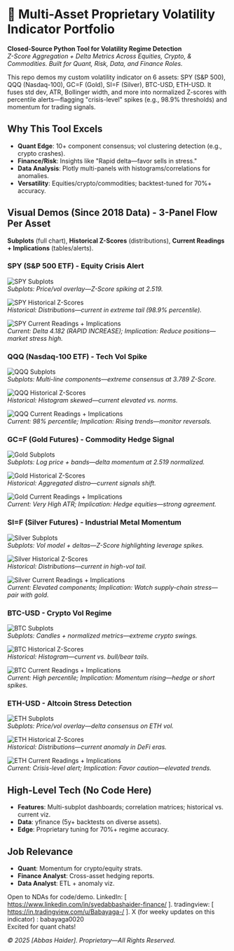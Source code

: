 # 🚀 Multi-Asset Proprietary Volatility Indicator Portfolio

**Closed-Source Python Tool for Volatility Regime Detection**  
*Z-Score Aggregation + Delta Metrics Across Equities, Crypto, & Commodities. Built for Quant, Risk, Data, and Finance Roles.*

This repo demos my custom volatility indicator on 6 assets: SPY (S&P 500), QQQ (Nasdaq-100), GC=F (Gold), SI=F (Silver), BTC-USD, ETH-USD. It fuses std dev, ATR, Bollinger width, and more into normalized Z-scores with percentile alerts—flagging "crisis-level" spikes (e.g., 98.9% thresholds) and momentum for trading signals.

## Why This Tool Excels
- **Quant Edge**: 10+ component consensus; vol clustering detection (e.g., crypto crashes).
- **Finance/Risk**: Insights like "Rapid delta—favor sells in stress."
- **Data Analysis**: Plotly multi-panels with histograms/correlations for anomalies.
- **Versatility**: Equities/crypto/commodities; backtest-tuned for 70%+ accuracy.

## Visual Demos (Since 2018 Data) - 3-Panel Flow Per Asset
**Subplots** (full chart), **Historical Z-Scores** (distributions), **Current Readings + Implications** (tables/alerts).

### SPY (S&P 500 ETF) - Equity Crisis Alert
![SPY Subplots](spy_subplots.png.png)  
*Subplots: Price/vol overlay—Z-Score spiking at 2.519.*

![SPY Historical Z-Scores](spy_historical_zscores.png.png)  
*Historical: Distributions—current in extreme tail (98.9% percentile).*

![SPY Current Readings + Implications](spy_current_readings.png.png)  
*Current: Delta 4.182 (RAPID INCREASE); Implication: Reduce positions—market stress high.*

### QQQ (Nasdaq-100 ETF) - Tech Vol Spike
![QQQ Subplots](qqq_subplots.png.png)  
*Subplots: Multi-line components—extreme consensus at 3.789 Z-Score.*

![QQQ Historical Z-Scores](qqq_historical_zscores.png.png)  
*Historical: Histogram skewed—current elevated vs. norms.*

![QQQ Current Readings + Implications](qqq_current_readings.png.png)  
*Current: 98% percentile; Implication: Rising trends—monitor reversals.*

### GC=F (Gold Futures) - Commodity Hedge Signal
![Gold Subplots](gold_subplots.png.png)  
*Subplots: Log price + bands—delta momentum at 2.519 normalized.*

![Gold Historical Z-Scores](gold_historical_zscores.png.png)  
*Historical: Aggregated distro—current signals shift.*

![Gold Current Readings + Implications](gold_current_readings.png.png)  
*Current: Very High ATR; Implication: Hedge equities—strong agreement.*

### SI=F (Silver Futures) - Industrial Metal Momentum
![Silver Subplots](silver_subplots.png.png)  
*Subplots: Vol model + deltas—Z-Score highlighting leverage spikes.*

![Silver Historical Z-Scores](silver_historical_zscores.png.png)  
*Historical: Distributions—current in high-vol tail.*

![Silver Current Readings + Implications](silver_current_readings.png.png)  
*Current: Elevated components; Implication: Watch supply-chain stress—pair with gold.*

### BTC-USD - Crypto Vol Regime
![BTC Subplots](btc_subplots.png.png)  
*Subplots: Candles + normalized metrics—extreme crypto swings.*

![BTC Historical Z-Scores](btc_historical_zscores.png.png)  
*Historical: Histogram—current vs. bull/bear tails.*

![BTC Current Readings + Implications](btc_current_readings.png.png)  
*Current: High percentile; Implication: Momentum rising—hedge or short spikes.*

### ETH-USD - Altcoin Stress Detection
![ETH Subplots](eth_subplots.png.png)  
*Subplots: Price/vol overlay—delta consensus on ETH vol.*

![ETH Historical Z-Scores](eth_historical_zscores.png.png)  
*Historical: Distributions—current anomaly in DeFi eras.*

![ETH Current Readings + Implications](eth_current_readings.png.png)  
*Current: Crisis-level alert; Implication: Favor caution—elevated trends.*

## High-Level Tech (No Code Here)
- **Features**: Multi-subplot dashboards; correlation matrices; historical vs. current viz.
- **Data**: yfinance (5y+ backtests on diverse assets).
- **Edge**: Proprietary tuning for 70%+ regime accuracy.

## Job Relevance
- **Quant**: Momentum for crypto/equity strats.
- **Finance Analyst**: Cross-asset hedging reports.
- **Data Analyst**: ETL + anomaly viz.

Open to NDAs for code/demo.
LinkedIn:      [ https://www.linkedin.com/in/syedabbashaider-finance/ ].
tradingview:   [ https://in.tradingview.com/u/Babayaga-/ ].
 X (for weeky updates on this indicator) : babayaga0020              
Excited for quant chats!

*© 2025 [Abbas Haider]. Proprietary—All Rights Reserved.*
